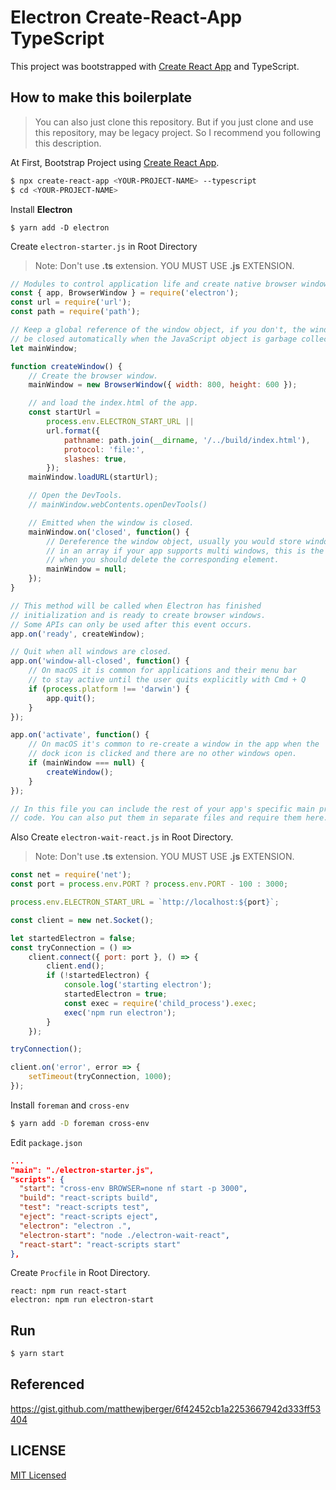 # Electron Create-React-App TypeScript

This project was bootstrapped with [Create React App](https://github.com/facebook/create-react-app) and TypeScript.

## How to make this boilerplate

> You can also just clone this repository. But if you just clone and use this repository, may be legacy project. So I recommend you following this description.

At First, Bootstrap Project using [Create React App](https://github.com/facebook/create-react-app).

```sh
$ npx create-react-app <YOUR-PROJECT-NAME> --typescript
$ cd <YOUR-PROJECT-NAME>
```

Install **Electron**

```
$ yarn add -D electron
```

Create `electron-starter.js` in Root Directory

> Note: Don't use **.ts** extension. YOU MUST USE **.js** EXTENSION.

```js
// Modules to control application life and create native browser window
const { app, BrowserWindow } = require('electron');
const url = require('url');
const path = require('path');

// Keep a global reference of the window object, if you don't, the window will
// be closed automatically when the JavaScript object is garbage collected.
let mainWindow;

function createWindow() {
	// Create the browser window.
	mainWindow = new BrowserWindow({ width: 800, height: 600 });

	// and load the index.html of the app.
	const startUrl =
		process.env.ELECTRON_START_URL ||
		url.format({
			pathname: path.join(__dirname, '/../build/index.html'),
			protocol: 'file:',
			slashes: true,
		});
	mainWindow.loadURL(startUrl);

	// Open the DevTools.
	// mainWindow.webContents.openDevTools()

	// Emitted when the window is closed.
	mainWindow.on('closed', function() {
		// Dereference the window object, usually you would store windows
		// in an array if your app supports multi windows, this is the time
		// when you should delete the corresponding element.
		mainWindow = null;
	});
}

// This method will be called when Electron has finished
// initialization and is ready to create browser windows.
// Some APIs can only be used after this event occurs.
app.on('ready', createWindow);

// Quit when all windows are closed.
app.on('window-all-closed', function() {
	// On macOS it is common for applications and their menu bar
	// to stay active until the user quits explicitly with Cmd + Q
	if (process.platform !== 'darwin') {
		app.quit();
	}
});

app.on('activate', function() {
	// On macOS it's common to re-create a window in the app when the
	// dock icon is clicked and there are no other windows open.
	if (mainWindow === null) {
		createWindow();
	}
});

// In this file you can include the rest of your app's specific main process
// code. You can also put them in separate files and require them here.
```

Also Create `electron-wait-react.js` in Root Directory.

> Note: Don't use **.ts** extension. YOU MUST USE **.js** EXTENSION.

```js
const net = require('net');
const port = process.env.PORT ? process.env.PORT - 100 : 3000;

process.env.ELECTRON_START_URL = `http://localhost:${port}`;

const client = new net.Socket();

let startedElectron = false;
const tryConnection = () =>
	client.connect({ port: port }, () => {
		client.end();
		if (!startedElectron) {
			console.log('starting electron');
			startedElectron = true;
			const exec = require('child_process').exec;
			exec('npm run electron');
		}
	});

tryConnection();

client.on('error', error => {
	setTimeout(tryConnection, 1000);
});
```

Install `foreman` and `cross-env`

```sh
$ yarn add -D foreman cross-env
```

Edit `package.json`

```json
...
"main": "./electron-starter.js",
"scripts": {
  "start": "cross-env BROWSER=none nf start -p 3000",
  "build": "react-scripts build",
  "test": "react-scripts test",
  "eject": "react-scripts eject",
  "electron": "electron .",
  "electron-start": "node ./electron-wait-react",
  "react-start": "react-scripts start"
},
```

Create `Procfile` in Root Directory.

```
react: npm run react-start
electron: npm run electron-start
```

## Run

```sh
$ yarn start
```

## Referenced

https://gist.github.com/matthewjberger/6f42452cb1a2253667942d333ff53404

## LICENSE

[MIT Licensed](./LICENSE)
